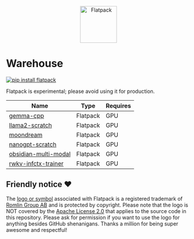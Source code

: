 <div align="center">
  <img src="https://romlin.com/wp-content/uploads/2023/05/flatpack_ai_logo.svg" width="100" height="100" alt="Flatpack">
</div>

# Warehouse

[![pip install flatpack](https://img.shields.io/badge/pip%20install-flatpack-5865f2)](https://pypi.org/project/flatpack/)

Flatpack is experimental; please avoid using it for production.

| Name                                                                                                        | Type     | Requires |
|-------------------------------------------------------------------------------------------------------------|----------|----------|
| [gemma-cpp](https://github.com/romlingroup/flatpack-ai/tree/main/warehouse/gemma-cpp)                       | Flatpack | GPU      |
| [llama2-scratch](https://github.com/romlingroup/flatpack-ai/tree/main/warehouse/llama2-scratch)             | Flatpack | GPU      |
| [moondream](https://github.com/romlingroup/flatpack-ai/tree/main/warehouse/moondream)                       | Flatpack | GPU      |
| [nanogpt-scratch](https://github.com/romlingroup/flatpack-ai/tree/main/warehouse/nanogpt-scratch)           | Flatpack | GPU      |
| [obsidian-multi-modal](https://github.com/romlingroup/flatpack-ai/tree/main/warehouse/obsidian-multi-modal) | Flatpack | GPU      |
| [rwkv-infctx-trainer](https://github.com/romlingroup/flatpack-ai/tree/main/warehouse/rwkv-infctx-trainer)   | Flatpack | GPU      |

## Friendly notice ❤️

The [logo or symbol](https://romlin.com/wp-content/uploads/2023/05/flatpack_ai_logo.svg) associated with Flatpack is a registered trademark of [Romlin Group AB](https://romlin.com) and is protected by copyright. Please note that the logo is NOT covered by the [Apache License 2.0](https://www.apache.org/licenses/LICENSE-2.0) that applies to the source code in this repository. Please ask for permission if you want to use the logo for anything besides GitHub shenanigans. Thanks a million for being super awesome and respectful!
